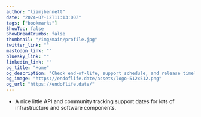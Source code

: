 ```yaml
---
author: "liamjbennett"
date: "2024-07-12T11:13:00Z"
tags: ["bookmarks"]
ShowToc: false
ShowBreadCrumbs: false
thumbnail: "/img/main/profile.jpg"
twitter_link: ""
mastodon_link: ""
bluesky_link: ""
linkedin_link: ""
og_title: "Home"
og_description: "Check end-of-life, support schedule, and release timelines for more than 200 products at one place."
og_image: "https://endoflife.date/assets/logo-512x512.png"
og_url: "https://endoflife.date/"
---
```

- A nice little API and community tracking support dates for lots of infrastructure and software components.